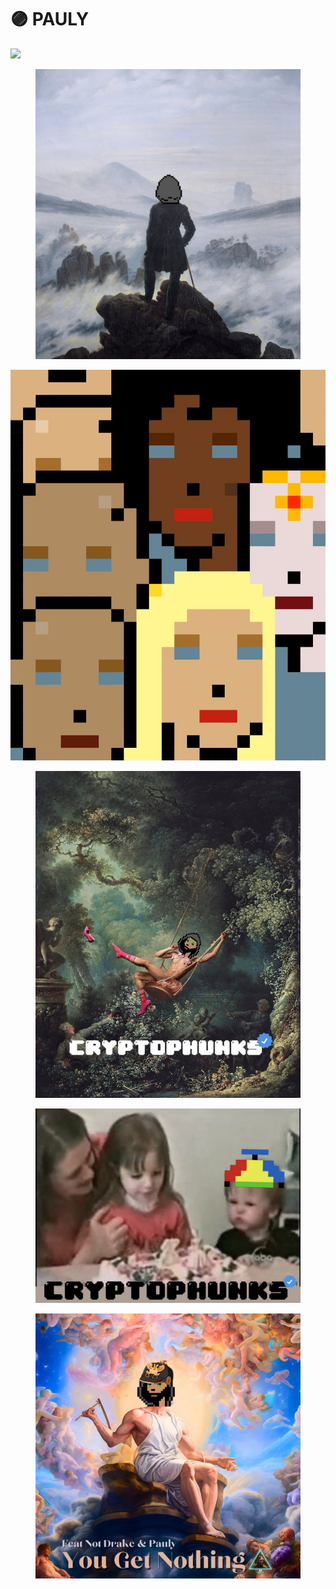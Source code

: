 # 🟣 PAULY

![](<../../.gitbook/assets/image (12) (2).png>)

<figure><img src="../../.gitbook/assets/FqzvFs7aIAA8SkR.jpeg" alt=""><figcaption></figcaption></figure>

![](<../../.gitbook/assets/image (4) (2).png>)

<figure><img src="../../.gitbook/assets/FSHAr3hWYAQHkxx (1).jpeg" alt=""><figcaption></figcaption></figure>

<figure><img src="../../.gitbook/assets/Fpw4vWdWYAIQXUt.jpeg" alt=""><figcaption></figcaption></figure>

<figure><img src="../../.gitbook/assets/FxedSyfWIAA_2Mg.jpeg" alt=""><figcaption></figcaption></figure>
